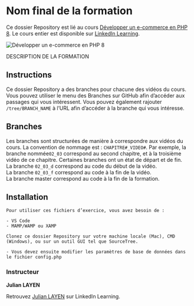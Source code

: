 # Nom final de la formation

Ce dossier Repository est lié au cours [Développer un e-commerce en PHP 8][lil-course-url]. Le cours entier est disponible sur [LinkedIn Learning](www.linkedin.com/learning).

![Développer un e-commerce en PHP 8][lil-thumbnail-url] 

DESCRIPTION DE LA FORMATION

## Instructions

Ce dossier Repository a des branches pour chacune des vidéos du cours. Vous pouvez utiliser le menu des Branches sur GitHub afin d’accéder aux passages qui vous intéressent. Vous pouvez également rajouter `/tree/BRANCH_NAME` à l’URL afin d’accéder à la branche qui vous intéresse. 

## Branches

Les branches sont structurées de manière à correspondre aux vidéos du cours. La convention de nommage est : `CHAPITRE#_VIDEO#`. Par exemple, la branche nommée`02_03` correspond au second chapitre, et à la troisième vidéo de ce chapitre. Certaines branches ont un état de départ et de fin.  
La branche `02_03_d` correspond au code du début de la vidéo.  
La branche `02_03_f` correspond au code à la fin de la vidéo.  
La branche master correspond au code à la fin de la formation. 

## Installation

    Pour utiliser ces fichiers d’exercice, vous avez besoin de : 
    
    - VS Code
    - MAMP/WAMP ou XAMP
    
    Clonez ce dossier Repository sur votre machine locale (Mac), CMD (Windows), ou sur un outil GUI tel que SourceTree. 
    
    - Vous devez ensuite modifier les paramètres de base de données dans le fichier config.php



### Instructeur

**Julian LAYEN** 

 Retrouvez [Julian LAYEN](https://www.linkedin.com/learning/instructors/) sur LinkedIn Learning.

[lil-course-url]: https://www.linkedin.com/learning/building-a-graphql-project-with-react-js
[lil-thumbnail-url]: https://cdn.lynda.com/course/2875095/2875095-1615224395432-16x9.jpg	
